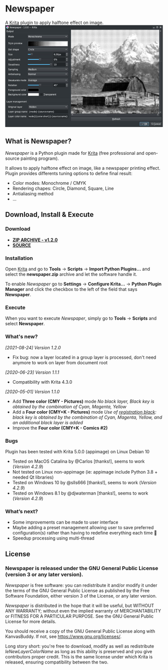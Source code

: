 # Newspaper

A [Krita](https://krita.org/en) plugin to apply halftone effect on image.
![Example](https://github.com/Grum999/Newspaper/raw/master/newspaper/newspaper/newspaper.jpg)

## What is Newspaper?
*Newspaper* is a Python plugin made for [Krita](https://krita.org) (free professional and open-source painting program).

It allows to apply halftone effect on image, like a newspaper printing effect.
Plugin provides differents tuning options to define final result:
- Color modes: Monochrome / CMYK
- Rendering chapes: Circle, Diamond, Square, Line
- Antialiasing method
- ...


## Download, Install & Execute

### Download
+ **[ZIP ARCHIVE - v1.2.0](https://github.com/Grum999/Newspaper/releases/download/V1.2.0/newspaper.zip)**
+ **[SOURCE](https://github.com/Grum999/Newspaper)**


### Installation

Open [Krita](https://krita.org) and go to **Tools** -> **Scripts** -> **Import Python Plugins...** and select the **newspaper.zip** archive and let the software handle it.

To enable *Newspaper* go to **Settings** -> **Configure Krita...** -> **Python Plugin Manager** and click the checkbox to the left of the field that says **Newspaper**.

### Execute
When you want to execute *Newspaper*, simply go to **Tools** -> **Scripts** and select **Newspaper**.


### What's new?
_[2021-08-24] Version 1.2.0_
- Fix bug: now a layer located in a group layer is processed, don't need anymore to work on layer from document root

_[2020-06-23] Version 1.1.1_
- Compatibility with Krita 4.3.0

_[2020-05-01] Version 1.1.0_
- Add **Three color (CMY - Pictures)** mode
*No black layer, Black key is obtained by the combination of Cyan, Magenta, Yellow*
- Add a **Four color (CMY+K - Pictures)** mode
*Use of [registration black](https://en.wikipedia.org/wiki/Rich_black): black key is obtained by the combination of Cyan, Magenta, Yellow, and an additional black layer is added*
- Improve the **Four color (CMY+K - Comics #2)**


### Bugs
Plugin has been tested with Krita 5.0.0 (appimage) on Linux Debian 10
- Tested on MacOS Catalina by @Carlos [thanks!], seems to work (_Version 4.2.9_)
- Not tested on Linux non-appimage (ie: appimage include Python 3.8 + needed Qt libraries)
- Tested on Windows 10 by @slls666 [thanks!], seems to work (_Version 4.2.9_)
- Tested on Windows 8.1 by @djwaterman [thanks!], seems to work (_Version 4.2.9_)


### What’s next?
- Some improvements can be made to user interface
- Maybe adding a preset management allowing user to save preferred configuration(s) rather than having to redefine everything each time :grimacing:
- Speedup processing using multi-thread


## License

### Newspaper is released under the GNU General Public License (version 3 or any later version).

*Newspaper* is free software: you can redistribute it and/or modify it under the terms of the GNU General Public License as published by the Free Software Foundation, either version 3 of the License, or any later version.

*Newspaper* is distributed in the hope that it will be useful, but WITHOUT ANY WARRANTY; without even the implied warranty of MERCHANTABILITY or FITNESS FOR A PARTICULAR PURPOSE. See the GNU General Public License for more details.

You should receive a copy of the GNU General Public License along with KanvasBuddy. If not, see <https://www.gnu.org/licenses/>.


Long story short: you're free to download, modify as well as redistribute *leNewLayerColorName* as long as this ability is preserved and you give contributors proper credit. This is the same license under which Krita is released, ensuring compatibility between the two.
